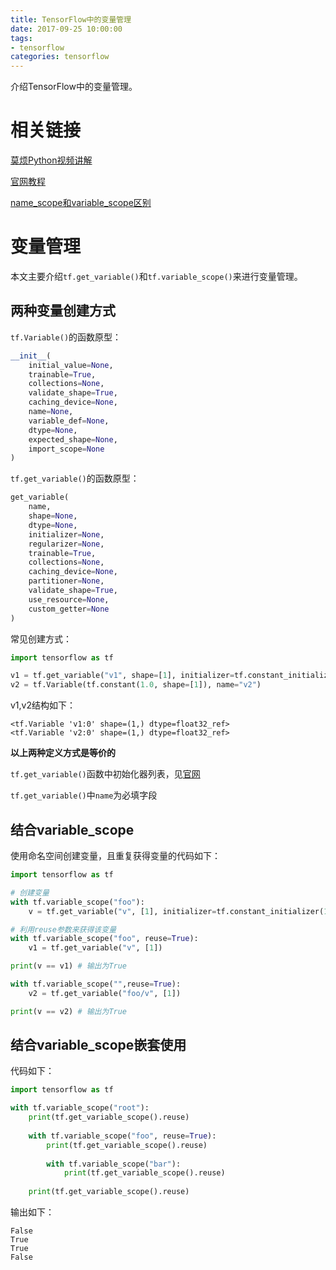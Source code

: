 ```yaml
---
title: TensorFlow中的变量管理
date: 2017-09-25 10:00:00
tags: 
- tensorflow
categories: tensorflow
---
```


介绍TensorFlow中的变量管理。

<!-- more -->

# 相关链接

[莫烦Python视频讲解](https://morvanzhou.github.io/tutorials/machine-learning/tensorflow/5-12-scope/)

[官网教程](https://www.tensorflow.org/programmers_guide/variables#sharing_variables)

[name_scope和variable_scope区别](http://sentiment-mining.blogspot.com/2016/12/tensorflow-name-scope-variable-scope.html)

# 变量管理

本文主要介绍`tf.get_variable()`和`tf.variable_scope()`来进行变量管理。

## 两种变量创建方式

`tf.Variable()`的函数原型：

```python
__init__(
    initial_value=None,
    trainable=True,
    collections=None,
    validate_shape=True,
    caching_device=None,
    name=None,
    variable_def=None,
    dtype=None,
    expected_shape=None,
    import_scope=None
)
```

`tf.get_variable()`的函数原型：

```python
get_variable(
    name,
    shape=None,
    dtype=None,
    initializer=None,
    regularizer=None,
    trainable=True,
    collections=None,
    caching_device=None,
    partitioner=None,
    validate_shape=True,
    use_resource=None,
    custom_getter=None
)
```

常见创建方式：

```python
import tensorflow as tf

v1 = tf.get_variable("v1", shape=[1], initializer=tf.constant_initializer(1.0))
v2 = tf.Variable(tf.constant(1.0, shape=[1]), name="v2")
```

v1,v2结构如下：

```
<tf.Variable 'v1:0' shape=(1,) dtype=float32_ref>
<tf.Variable 'v2:0' shape=(1,) dtype=float32_ref>
```

**以上两种定义方式是等价的**

`tf.get_variable()`函数中初始化器列表，见[官网](https://www.tensorflow.org/versions/master/api_docs/python/tf/initializers)

`tf.get_variable()`中`name`为必填字段

## 结合variable_scope

使用命名空间创建变量，且重复获得变量的代码如下：

```python
import tensorflow as tf

# 创建变量
with tf.variable_scope("foo"):
    v = tf.get_variable("v", [1], initializer=tf.constant_initializer(1.0))

# 利用reuse参数来获得该变量
with tf.variable_scope("foo", reuse=True):
    v1 = tf.get_variable("v", [1])

print(v == v1) # 输出为True

with tf.variable_scope("",reuse=True):
    v2 = tf.get_variable("foo/v", [1])

print(v == v2) # 输出为True
```

## 结合variable_scope嵌套使用

代码如下：

```python
import tensorflow as tf

with tf.variable_scope("root"):
    print(tf.get_variable_scope().reuse)
    
    with tf.variable_scope("foo", reuse=True):
        print(tf.get_variable_scope().reuse)
        
        with tf.variable_scope("bar"):
            print(tf.get_variable_scope().reuse)
            
    print(tf.get_variable_scope().reuse)
```

输出如下：

```
False
True
True
False
```